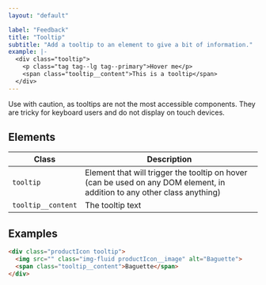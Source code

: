 ```yaml
---
layout: "default"

label: "Feedback"
title: "Tooltip"
subtitle: "Add a tooltip to an element to give a bit of information."
example: |-
  <div class="tooltip">
    <p class="tag tag--lg tag--primary">Hover me</p>
    <span class="tooltip__content">This is a tooltip</span>
  </div>
---
```


Use with caution, as tooltips are not the most accessible components. They are tricky for keyboard users and do not display on touch devices.

## Elements

| Class | Description |
| --- | --- |
| `tooltip` | Element that will trigger the tooltip on hover (can be used on any DOM element, in addition to any other class anything) |
| `tooltip__content` | The tooltip text |

## Examples

```html
<div class="productIcon tooltip">
  <img src="" class="img-fluid productIcon__image" alt="Baguette">
  <span class="tooltip__content">Baguette</span>
</div>
```
